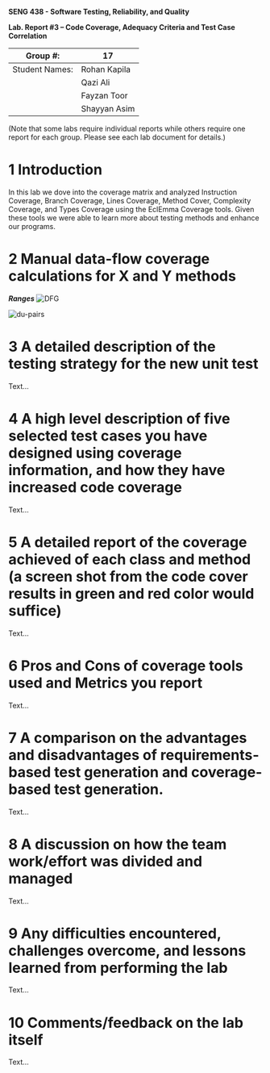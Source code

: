 **SENG 438 - Software Testing, Reliability, and Quality**

**Lab. Report #3 – Code Coverage, Adequacy Criteria and Test Case Correlation**

| Group \#:      |   17  |
| -------------- | --- |
| Student Names: |Rohan Kapila|
|                |Qazi Ali|
|                |Fayzan Toor|
|                |Shayyan Asim|

(Note that some labs require individual reports while others require one report
for each group. Please see each lab document for details.)

# 1 Introduction

In this lab we dove into the coverage matrix and analyzed Instruction Coverage, Branch Coverage, Lines Coverage, Method Cover, Complexity Coverage, and Types Coverage using the EclEmma Coverage tools. Given these tools we were able to learn more about testing methods and enhance our programs. 


# 2 Manual data-flow coverage calculations for X and Y methods
***Ranges***
![DFG](https://github.com/seng438-winter-2024/seng438-a3-QaziSaboorr/assets/113058986/e5f4a536-d0b2-4ea2-91e8-2e84cee99c5c)

![du-pairs](https://github.com/seng438-winter-2024/seng438-a3-QaziSaboorr/assets/113058986/21ae0e27-7235-40e8-af85-25ac9970c1aa)


# 3 A detailed description of the testing strategy for the new unit test

Text…

# 4 A high level description of five selected test cases you have designed using coverage information, and how they have increased code coverage

Text…

# 5 A detailed report of the coverage achieved of each class and method (a screen shot from the code cover results in green and red color would suffice)

Text…

# 6 Pros and Cons of coverage tools used and Metrics you report

Text…

# 7 A comparison on the advantages and disadvantages of requirements-based test generation and coverage-based test generation.

Text…

# 8 A discussion on how the team work/effort was divided and managed

Text…

# 9 Any difficulties encountered, challenges overcome, and lessons learned from performing the lab

Text…

# 10 Comments/feedback on the lab itself

Text…
